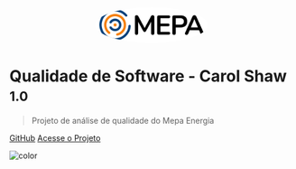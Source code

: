 <p align="center">
  <img src="./assets/Logo_Mepa.png" alt="logo" width="200" style="border-radius: 50%;" />
</p>


# Qualidade de Software - Carol Shaw <small>1.0</small>

> Projeto de análise de qualidade do Mepa Energia

[GitHub](https://github.com/FCTE-Qualidade-de-Software-1/2025-2_T02_CAROL-SHAW)
[Acesse o Projeto](https://fcte-qualidade-de-software-1.github.io/2025-2_T02_CAROL-SHAW/#/README)

![color](#6aa1d3)
